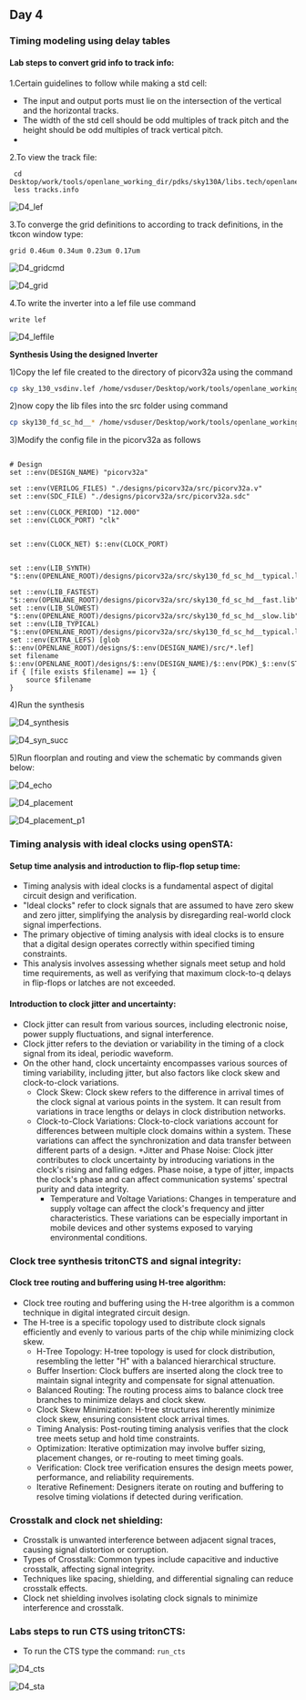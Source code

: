 ## Day 4
### Timing modeling using delay tables
#### Lab steps to convert grid info to track info:
1.Certain guidelines to follow while making a std cell:

- The input and output ports must lie on the intersection of the vertical and the horizontal tracks.
- The width of the std cell should be odd multiples of track pitch and the height should be odd multiples of track vertical pitch.
- 
2.To view the track file:
```
 cd Desktop/work/tools/openlane_working_dir/pdks/sky130A/libs.tech/openlane/sky130_fd_sc_hd/
 less tracks.info
```
![D4_lef](https://github.com/GauthamMulay/pes_pd/assets/113660503/2ceeb571-b8e0-43c9-a687-6d8fd2087da8)

3.To converge the grid definitions to according to track definitions, in the tkcon window type:
```
grid 0.46um 0.34um 0.23um 0.17um
```
![D4_gridcmd](https://github.com/GauthamMulay/pes_pd/assets/113660503/53431820-74f4-4645-afd3-15320827c475)


![D4_grid](https://github.com/GauthamMulay/pes_pd/assets/113660503/eb9caec0-34fe-4035-b3d3-0084746adc28)


4.To write the inverter into a lef file use command 
```
write lef
```
![D4_leffile](https://github.com/GauthamMulay/pes_pd/assets/113660503/ecef7bd1-ef6c-4c55-9cb7-a46452439e99)

**Synthesis Using the designed Inverter**

1)Copy the lef file created to the directory of picorv32a using the command
``` bash
cp sky_130_vsdinv.lef /home/vsduser/Desktop/work/tools/openlane_working_dir/openlane/designs/picorv32a/src
```
2)now copy the lib files into the src folder using command
``` bash
cp sky130_fd_sc_hd__* /home/vsduser/Desktop/work/tools/openlane_working_dir/openlane/designs/picorv32a/src
```
3)Modify the config file in the picorv32a as follows
``` bash=?

# Design
set ::env(DESIGN_NAME) "picorv32a"

set ::env(VERILOG_FILES) "./designs/picorv32a/src/picorv32a.v"
set ::env(SDC_FILE) "./designs/picorv32a/src/picorv32a.sdc"

set ::env(CLOCK_PERIOD) "12.000"
set ::env(CLOCK_PORT) "clk"


set ::env(CLOCK_NET) $::env(CLOCK_PORT)


set ::env(LIB_SYNTH) "$::env(OPENLANE_ROOT)/designs/picorv32a/src/sky130_fd_sc_hd__typical.lib"

set ::env(LIB_FASTEST) "$::env(OPENLANE_ROOT)/designs/picorv32a/src/sky130_fd_sc_hd__fast.lib"
set ::env(LIB_SLOWEST) "$::env(OPENLANE_ROOT)/designs/picorv32a/src/sky130_fd_sc_hd__slow.lib"
set ::env(LIB_TYPICAL) "$::env(OPENLANE_ROOT)/designs/picorv32a/src/sky130_fd_sc_hd__typical.lib"
set ::env(EXTRA_LEFS) [glob $::env(OPENLANE_ROOT)/designs/$::env(DESIGN_NAME)/src/*.lef]
set filename $::env(OPENLANE_ROOT)/designs/$::env(DESIGN_NAME)/$::env(PDK)_$::env(STD_CELL_LIBRARY)_config.tcl
if { [file exists $filename] == 1} {
	source $filename
}

```
4)Run the synthesis 

![D4_synthesis](https://github.com/GauthamMulay/pes_pd/assets/113660503/1ae366bc-dd06-4ae3-a42c-24f25b9c102b)

![D4_syn_succ](https://github.com/GauthamMulay/pes_pd/assets/113660503/1ba21680-9089-4d72-b065-374289c93a80)


5)Run floorplan and routing and view the schematic by commands given below:

![D4_echo](https://github.com/GauthamMulay/pes_pd/assets/113660503/af8a67c4-922b-4ea2-bd0f-b786b3c491c1)

![D4_placement](https://github.com/GauthamMulay/pes_pd/assets/113660503/6883f31a-2dbc-48cf-93e9-962bb5c22e26)

![D4_placement_p1](https://github.com/GauthamMulay/pes_pd/assets/113660503/9902b8a9-59b3-40a5-838a-59991c7ae891)

### Timing analysis with ideal clocks using openSTA:
#### Setup time analysis and introduction to flip-flop setup time:
- Timing analysis with ideal clocks is a fundamental aspect of digital circuit design and verification.
- "Ideal clocks" refer to clock signals that are assumed to have zero skew and zero jitter, simplifying the analysis by disregarding real-world clock signal imperfections.
- The primary objective of timing analysis with ideal clocks is to ensure that a digital design operates correctly within specified timing constraints.
- This analysis involves assessing whether signals meet setup and hold time requirements, as well as verifying that maximum clock-to-q delays in flip-flops or latches are not exceeded.
#### Introduction to clock jitter and uncertainty:
- Clock jitter can result from various sources, including electronic noise, power supply fluctuations, and signal interference.
- Clock jitter refers to the deviation or variability in the timing of a clock signal from its ideal, periodic waveform.
- On the other hand, clock uncertainty encompasses various sources of timing variability, including jitter, but also factors like clock skew and clock-to-clock variations.
     + Clock Skew: Clock skew refers to the difference in arrival times of the clock signal at various points in the system. It can result from variations in trace lengths or delays in clock distribution networks.
    + Clock-to-Clock Variations: Clock-to-clock variations account for differences between multiple clock domains within a system. These variations can affect the synchronization and data transfer between different parts of a design.
      +Jitter and Phase Noise: Clock jitter contributes to clock uncertainty by introducing variations in the clock's rising and falling edges. Phase noise, a type of jitter, impacts the clock's phase and can affect communication systems' spectral purity and data integrity.
      + Temperature and Voltage Variations: Changes in temperature and supply voltage can affect the clock's frequency and jitter characteristics. These variations can be especially important in mobile devices and other systems exposed to varying environmental conditions.
        
### Clock tree synthesis tritonCTS and signal integrity:


#### Clock tree routing and buffering using H-tree algorithm:
* Clock tree routing and buffering using the H-tree algorithm is a common technique in digital integrated circuit design.
* The H-tree is a specific topology used to distribute clock signals efficiently and evenly to various parts of the chip while minimizing clock skew.
  + H-Tree Topology: H-tree topology is used for clock distribution, resembling the letter "H" with a balanced hierarchical structure.
  + Buffer Insertion: Clock buffers are inserted along the clock tree to maintain signal integrity and compensate for signal attenuation.
  + Balanced Routing: The routing process aims to balance clock tree branches to minimize delays and clock skew.
  + Clock Skew Minimization: H-tree structures inherently minimize clock skew, ensuring consistent clock arrival times.
  + Timing Analysis: Post-routing timing analysis verifies that the clock tree meets setup and hold time constraints.
  + Optimization: Iterative optimization may involve buffer sizing, placement changes, or re-routing to meet timing goals.
  + Verification: Clock tree verification ensures the design meets power, performance, and reliability requirements.
  + Iterative Refinement: Designers iterate on routing and buffering to resolve timing violations if detected during verification.
### Crosstalk and clock net shielding:
* Crosstalk is unwanted interference between adjacent signal traces, causing signal distortion or corruption.
* Types of Crosstalk: Common types include capacitive and inductive crosstalk, affecting signal integrity.
* Techniques like spacing, shielding, and differential signaling can reduce crosstalk effects.
* Clock net shielding involves isolating clock signals to minimize interference and crosstalk.
### Labs steps to run CTS using tritonCTS:
* To run the CTS type the command: `run_cts`
  
![D4_cts](https://github.com/GauthamMulay/pes_pd/assets/113660503/a0034118-7fbd-4e16-b40c-1a9f53363828)


![D4_sta](https://github.com/GauthamMulay/pes_pd/assets/113660503/8f0a4506-8368-41c8-a620-5895a283ed9e)
